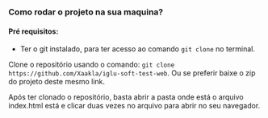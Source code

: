 ### Como rodar o projeto na sua maquina?
#### Pré requisitos:
- Ter o git instalado, para ter acesso ao comando `git clone` no terminal.

Clone o repositório usando o comando: `git clone https://github.com/Xaakla/iglu-soft-test-web`.
Ou se preferir baixe o zip do projeto deste mesmo link.

Após ter clonado o repositório, basta abrir a pasta onde está o arquivo index.html
está e clicar duas vezes no arquivo para abrir no seu navegador.
